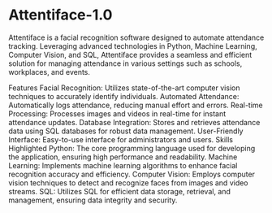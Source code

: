 # Attentiface-1.0
Attentiface is a facial recognition software designed to automate attendance tracking. Leveraging advanced technologies in Python, Machine Learning, Computer Vision, and SQL, Attentiface provides a seamless and efficient solution for managing attendance in various settings such as schools, workplaces, and events.

Features
Facial Recognition: Utilizes state-of-the-art computer vision techniques to accurately identify individuals.
Automated Attendance: Automatically logs attendance, reducing manual effort and errors.
Real-time Processing: Processes images and videos in real-time for instant attendance updates.
Database Integration: Stores and retrieves attendance data using SQL databases for robust data management.
User-Friendly Interface: Easy-to-use interface for administrators and users.
Skills Highlighted
Python: The core programming language used for developing the application, ensuring high performance and readability.
Machine Learning: Implements machine learning algorithms to enhance facial recognition accuracy and efficiency.
Computer Vision: Employs computer vision techniques to detect and recognize faces from images and video streams.
SQL: Utilizes SQL for efficient data storage, retrieval, and management, ensuring data integrity and security.
